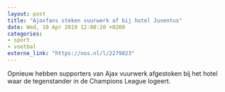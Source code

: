 ```yaml
---
layout: post
title: "Ajaxfans steken vuurwerk af bij hotel Juventus"
date: Wed, 10 Apr 2019 12:08:20 +0200
categories: 
- sport 
- voetbal 
externe_link: "https://nos.nl/l/2279823"
---
```


Opnieuw hebben supporters van Ajax vuurwerk afgestoken bij het hotel waar de tegenstander in de Champions League logeert.
